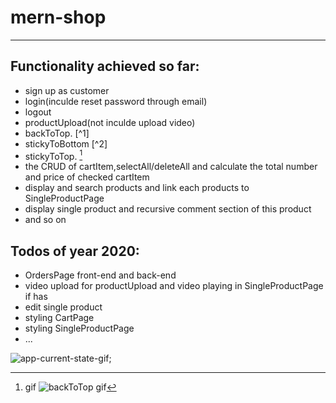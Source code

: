 # mern-shop 
---
## Functionality achieved so far:
- sign up as customer
- login(inculde reset password through email)
- logout
- productUpload(not inculde upload video)
- backToTop. [^1]
- stickyToBottom [^2]
- stickyToTop. [^3]
- the CRUD of cartItem,selectAll/deleteAll and calculate the total number and price of checked cartItem
- display and search products and link each products to SingleProductPage
- display single product and recursive comment section of this product
- and so on

## Todos of year 2020:
* OrdersPage front-end and back-end
* video  upload for productUpload and video playing in SingleProductPage if has
* edit single product 
* styling CartPage
* styling SingleProductPage
* ...



![app-current-state-gif](demos/gifs/developing.gif);



[^3]: gif
    ![backToTop gif](demos/gifs/backToTop.gif)


[^3]: gif
    ![stickyToBottom](demos/gifs/stickyToBottom.gif)


[^3]: gif
    ![stickyToTop](demos/gifs/stickyToTop.gif)
